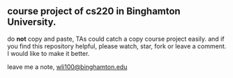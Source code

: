 ## course project of cs220 in Binghamton University.
do **not** copy and paste, TAs could catch a copy course project easily.
and if you find this repository helpful, please watch, star, fork or leave a
comment. I would like to make it better.

leave me a note, wli100@binghamton.edu
